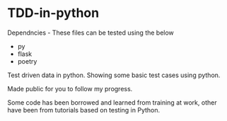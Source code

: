 # TDD-in-python

Dependncies - These files can be tested using the below
- py
- flask
- poetry

Test driven data in python. 
Showing some basic test cases using python.

Made public for you to follow my progress.

Some code has been borrowed and learned from training at work, other have been from tutorials based on testing in Python.